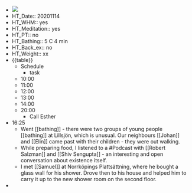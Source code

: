 - ![](https://firebasestorage.googleapis.com/v0/b/firescript-577a2.appspot.com/o/imgs%2Fapp%2FDavidsroam%2FlmXE_xnyaN.png?alt=media&token=c84baab9-3b54-4c00-99ae-8a0de90400cc)
- HT_Date:: 20201114
- HT_WHM:: yes
- HT_Meditation:: yes
- HT_PT:: no
- HT_Bathing:: 5 C 4 min
- HT_Back_ex:: no
- HT_Weight:: xx
- {{table}}
    - Schedule
        - task
    - 10:00
    - 11:00
    - 12:00
    - 13:00
    - 14:00
    - 20:00
        - Call Esther
-  16:25
    - Went [[bathing]] - there were two groups of young people [[bathing]] at Lillsjön, which is unusual. Our neighbours [[Johan]] and [[Elin]] came past with their children - they were out walking.
    - While preparing food, I listened to a #Podcast with [[Robert Salzman]] and [[Shiv Sengupta]] - an interesting and open conversation about existence itself. 
    - I met [[Samuel]] at Norrköpings Plattsättning, where he bought a glass wall for his shower. Drove then to his house and helped him to carry it up to the new shower room on the second floor.
-  
